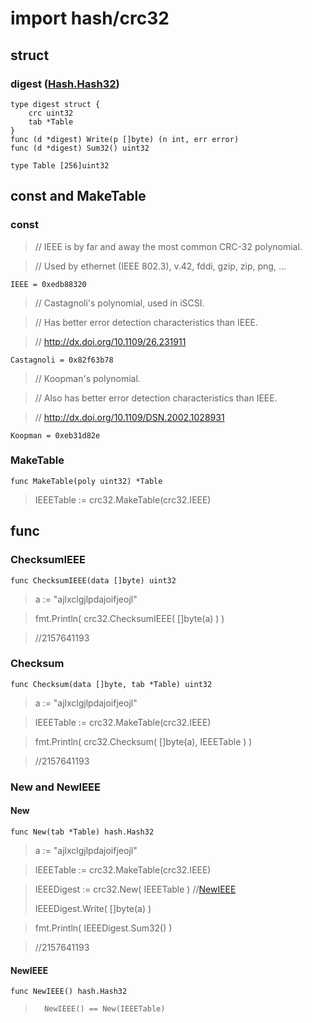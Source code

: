 # import hash/crc32

## struct
### digest ([Hash.Hash32](1.1.hash.md#hash32))
	type digest struct {
		crc uint32
		tab *Table
	}
	func (d *digest) Write(p []byte) (n int, err error)
	func (d *digest) Sum32() uint32

	type Table [256]uint32

## const and MakeTable
### const
>	// IEEE is by far and away the most common CRC-32 polynomial.

>	// Used by ethernet (IEEE 802.3), v.42, fddi, gzip, zip, png, ...

	IEEE = 0xedb88320

>	// Castagnoli's polynomial, used in iSCSI.

>	// Has better error detection characteristics than IEEE.

>	// http://dx.doi.org/10.1109/26.231911

	Castagnoli = 0x82f63b78

>	// Koopman's polynomial.

>	// Also has better error detection characteristics than IEEE.

>	// http://dx.doi.org/10.1109/DSN.2002.1028931

	Koopman = 0xeb31d82e
### MakeTable
	func MakeTable(poly uint32) *Table

>	IEEETable := crc32.MakeTable(crc32.IEEE)

## func

### ChecksumIEEE
	func ChecksumIEEE(data []byte) uint32
	
>	a := "ajlxclgjlpdajoifjeojl"

>	fmt.Println( crc32.ChecksumIEEE( []byte(a) ) )

>	//2157641193

### Checksum
	func Checksum(data []byte, tab *Table) uint32

>	a := "ajlxclgjlpdajoifjeojl"

>	IEEETable := crc32.MakeTable(crc32.IEEE)

>	fmt.Println( crc32.Checksum( []byte(a), IEEETable ) )

>	//2157641193

### New and NewIEEE
#### New
	func New(tab *Table) hash.Hash32

>	a := "ajlxclgjlpdajoifjeojl"

>	IEEETable := crc32.MakeTable(crc32.IEEE)

>	IEEEDigest := crc32.New( IEEETable ) //[NewIEEE](1.2.hash.crc32.md#new)
>
>	IEEEDigest.Write( []byte(a) )

>	fmt.Println( IEEEDigest.Sum32() )

>	//2157641193

#### NewIEEE
	func NewIEEE() hash.Hash32

>		NewIEEE() == New(IEEETable)
